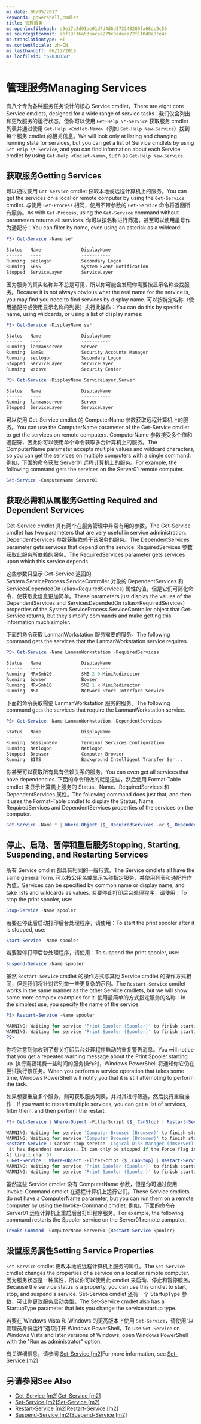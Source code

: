 ```yaml
---
ms.date: 06/05/2017
keywords: powershell,cmdlet
title: 管理服务
ms.openlocfilehash: d9e17b2d91ae01d7d4d6d573348289fa68dc9c56
ms.sourcegitcommit: a6f13c16a535acea279c0ddeca72f1f0d8a8ce4c
ms.translationtype: HT
ms.contentlocale: zh-CN
ms.lasthandoff: 06/12/2019
ms.locfileid: "67030158"
---
```

# <a name="managing-services"></a><span data-ttu-id="cd14d-103">管理服务</span><span class="sxs-lookup"><span data-stu-id="cd14d-103">Managing Services</span></span>

<span data-ttu-id="cd14d-104">有八个专为各种服务任务设计的核心 Service cmdlet。</span><span class="sxs-lookup"><span data-stu-id="cd14d-104">There are eight core Service cmdlets, designed for a wide range of service tasks .</span></span> <span data-ttu-id="cd14d-105">我们仅会列出和更改服务的运行状态，但你可以使用 `Get-Help \*-Service` 获取服务 cmdlet 列表并通过使用 `Get-Help <Cmdlet-Name>`（例如 `Get-Help New-Service`）找到每个服务 cmdlet 的相关信息。</span><span class="sxs-lookup"><span data-stu-id="cd14d-105">We will look only at listing and changing running state for services, but you can get a list of Service cmdlets by using `Get-Help \*-Service`, and you can find information about each Service cmdlet by using `Get-Help <Cmdlet-Name>`, such as `Get-Help New-Service`.</span></span>

## <a name="getting-services"></a><span data-ttu-id="cd14d-106">获取服务</span><span class="sxs-lookup"><span data-stu-id="cd14d-106">Getting Services</span></span>

<span data-ttu-id="cd14d-107">可以通过使用 `Get-Service` cmdlet 获取本地或远程计算机上的服务。</span><span class="sxs-lookup"><span data-stu-id="cd14d-107">You can get the services on a local or remote computer by using the `Get-Service` cmdlet.</span></span> <span data-ttu-id="cd14d-108">与使用 `Get-Process` 相同，使用不带参数的 `Get-Service` 命令将返回所有服务。</span><span class="sxs-lookup"><span data-stu-id="cd14d-108">As with `Get-Process`, using the `Get-Service` command without parameters returns all services.</span></span> <span data-ttu-id="cd14d-109">你可以按名称进行筛选，甚至可以使用星号作为通配符：</span><span class="sxs-lookup"><span data-stu-id="cd14d-109">You can filter by name, even using an asterisk as a wildcard:</span></span>

```powershell
PS> Get-Service -Name se*

Status   Name               DisplayName
------   ----               -----------
Running  seclogon           Secondary Logon
Running  SENS               System Event Notification
Stopped  ServiceLayer       ServiceLayer
```

<span data-ttu-id="cd14d-110">因为服务的真实名称并不总是可见，所以你可能会发现你需要按显示名称查找服务。</span><span class="sxs-lookup"><span data-stu-id="cd14d-110">Because it is not always obvious what the real name for the service is, you may find you need to find services by display name.</span></span> <span data-ttu-id="cd14d-111">可以按特定名称（使用通配符或使用显示名称的列表）执行此操作：</span><span class="sxs-lookup"><span data-stu-id="cd14d-111">You can do this by specific name, using wildcards, or using a list of display names:</span></span>

```powershell
PS> Get-Service -DisplayName se*

Status   Name               DisplayName
------   ----               -----------
Running  lanmanserver       Server
Running  SamSs              Security Accounts Manager
Running  seclogon           Secondary Logon
Stopped  ServiceLayer       ServiceLayer
Running  wscsvc             Security Center

PS> Get-Service -DisplayName ServiceLayer,Server

Status   Name               DisplayName
------   ----               -----------
Running  lanmanserver       Server
Stopped  ServiceLayer       ServiceLayer
```

<span data-ttu-id="cd14d-112">可以使用 Get-Service cmdlet 的 ComputerName 参数获取远程计算机上的服务。</span><span class="sxs-lookup"><span data-stu-id="cd14d-112">You can use the ComputerName parameter of the Get-Service cmdlet to get the services on remote computers.</span></span> <span data-ttu-id="cd14d-113">ComputerName 参数接受多个值和通配符，因此你可以使用单个命令获取多台计算机上的服务。</span><span class="sxs-lookup"><span data-stu-id="cd14d-113">The ComputerName parameter accepts multiple values and wildcard characters, so you can get the services on multiple computers with a single command.</span></span> <span data-ttu-id="cd14d-114">例如，下面的命令获取 Server01 远程计算机上的服务。</span><span class="sxs-lookup"><span data-stu-id="cd14d-114">For example, the following command gets the services on the Server01 remote computer.</span></span>

```powershell
Get-Service -ComputerName Server01
```

## <a name="getting-required-and-dependent-services"></a><span data-ttu-id="cd14d-115">获取必需和从属服务</span><span class="sxs-lookup"><span data-stu-id="cd14d-115">Getting Required and Dependent Services</span></span>

<span data-ttu-id="cd14d-116">Get-Service cmdlet 具有两个在服务管理中非常有用的参数。</span><span class="sxs-lookup"><span data-stu-id="cd14d-116">The Get-Service cmdlet has two parameters that are very useful in service administration.</span></span> <span data-ttu-id="cd14d-117">DependentServices 参数获取依赖于该服务的服务。</span><span class="sxs-lookup"><span data-stu-id="cd14d-117">The DependentServices parameter gets services that depend on the service.</span></span> <span data-ttu-id="cd14d-118">RequiredServices 参数获取此服务所依赖的服务。</span><span class="sxs-lookup"><span data-stu-id="cd14d-118">The RequiredServices parameter gets services upon which this service depends.</span></span>

<span data-ttu-id="cd14d-119">这些参数只显示 Get-Service 返回的 System.ServiceProcess.ServiceController 对象的 DependentServices 和 ServicesDependedOn (alias=RequiredServices) 属性的值，但是它们可简化命令，使获取此信息更加简单。</span><span class="sxs-lookup"><span data-stu-id="cd14d-119">These parameters just display the values of the DependentServices and ServicesDependedOn (alias=RequiredServices) properties of the System.ServiceProcess.ServiceController object that Get-Service returns, but they simplify commands and make getting this information much simpler.</span></span>

<span data-ttu-id="cd14d-120">下面的命令获取 LanmanWorkstation 服务需要的服务。</span><span class="sxs-lookup"><span data-stu-id="cd14d-120">The following command gets the services that the LanmanWorkstation service requires.</span></span>

```powershell
PS> Get-Service -Name LanmanWorkstation -RequiredServices

Status   Name               DisplayName
------   ----               -----------
Running  MRxSmb20           SMB 2.0 MiniRedirector
Running  bowser             Bowser
Running  MRxSmb10           SMB 1.x MiniRedirector
Running  NSI                Network Store Interface Service
```

<span data-ttu-id="cd14d-121">下面的命令获取需要 LanmanWorkstation 服务的服务。</span><span class="sxs-lookup"><span data-stu-id="cd14d-121">The following command gets the services that require the LanmanWorkstation service.</span></span>

```powershell
PS> Get-Service -Name LanmanWorkstation -DependentServices

Status   Name               DisplayName
------   ----               -----------
Running  SessionEnv         Terminal Services Configuration
Running  Netlogon           Netlogon
Stopped  Browser            Computer Browser
Running  BITS               Background Intelligent Transfer Ser...
```

<span data-ttu-id="cd14d-122">你甚至可以获取所有具有依赖关系的服务。</span><span class="sxs-lookup"><span data-stu-id="cd14d-122">You can even get all services that have dependencies.</span></span> <span data-ttu-id="cd14d-123">下面的命令所做的就是这些，然后使用 Format-Table cmdlet 来显示计算机上服务的 Status、Name、RequiredServices 和 DependentServices 属性。</span><span class="sxs-lookup"><span data-stu-id="cd14d-123">The following command does just that, and then it uses the Format-Table cmdlet to display the Status, Name, RequiredServices and DependentServices properties of the services on the computer.</span></span>

```powershell
Get-Service -Name * | Where-Object {$_.RequiredServices -or $_.DependentServices} | Format-Table -Property Status, Name, RequiredServices, DependentServices -auto
```

## <a name="stopping-starting-suspending-and-restarting-services"></a><span data-ttu-id="cd14d-124">停止、启动、暂停和重启服务</span><span class="sxs-lookup"><span data-stu-id="cd14d-124">Stopping, Starting, Suspending, and Restarting Services</span></span>

<span data-ttu-id="cd14d-125">所有 Service cmdlet 都具有相同的一般形式。</span><span class="sxs-lookup"><span data-stu-id="cd14d-125">The Service cmdlets all have the same general form.</span></span> <span data-ttu-id="cd14d-126">可以按公用名或显示名称指定服务，并使用列表和通配符作为值。</span><span class="sxs-lookup"><span data-stu-id="cd14d-126">Services can be specified by common name or display name, and take lists and wildcards as values.</span></span> <span data-ttu-id="cd14d-127">若要停止打印后台处理程序，请使用：</span><span class="sxs-lookup"><span data-stu-id="cd14d-127">To stop the print spooler, use:</span></span>

```powershell
Stop-Service -Name spooler
```

<span data-ttu-id="cd14d-128">若要在停止后启动打印后台处理程序，请使用：</span><span class="sxs-lookup"><span data-stu-id="cd14d-128">To start the print spooler after it is stopped, use:</span></span>

```powershell
Start-Service -Name spooler
```

<span data-ttu-id="cd14d-129">若要暂停打印后台处理程序，请使用：</span><span class="sxs-lookup"><span data-stu-id="cd14d-129">To suspend the print spooler, use:</span></span>

```powershell
Suspend-Service -Name spooler
```

<span data-ttu-id="cd14d-130">虽然 `Restart-Service` cmdlet 的操作方式与其他 Service cmdlet 的操作方式相同，但是我们将针对它列举一些更复杂的示例。</span><span class="sxs-lookup"><span data-stu-id="cd14d-130">The `Restart-Service` cmdlet works in the same manner as the other Service cmdlets, but we will show some more complex examples for it.</span></span> <span data-ttu-id="cd14d-131">使用最简单的方式指定服务的名称：</span><span class="sxs-lookup"><span data-stu-id="cd14d-131">In the simplest use, you specify the name of the service:</span></span>

```powershell
PS> Restart-Service -Name spooler

WARNING: Waiting for service 'Print Spooler (Spooler)' to finish starting...
WARNING: Waiting for service 'Print Spooler (Spooler)' to finish starting...
PS>
```

<span data-ttu-id="cd14d-132">你将注意到你收到了有关打印后台处理程序启动的重复警告消息。</span><span class="sxs-lookup"><span data-stu-id="cd14d-132">You will notice that you get a repeated warning message about the Print Spooler starting up.</span></span> <span data-ttu-id="cd14d-133">执行需要耗费一些时间的服务操作时，Windows PowerShell 将通知你它仍在尝试执行该任务。</span><span class="sxs-lookup"><span data-stu-id="cd14d-133">When you perform a service operation that takes some time, Windows PowerShell will notify you that it is still attempting to perform the task.</span></span>

<span data-ttu-id="cd14d-134">如果想要重启多个服务，则可获取服务列表，并对其进行筛选，然后执行重启操作：</span><span class="sxs-lookup"><span data-stu-id="cd14d-134">If you want to restart multiple services, you can get a list of services, filter them, and then perform the restart:</span></span>

```powershell
PS> Get-Service | Where-Object -FilterScript {$_.CanStop} | Restart-Service

WARNING: Waiting for service 'Computer Browser (Browser)' to finish stopping...
WARNING: Waiting for service 'Computer Browser (Browser)' to finish stopping...
Restart-Service : Cannot stop service 'Logical Disk Manager (dmserver)' because
 it has dependent services. It can only be stopped if the Force flag is set.
At line:1 char:57
+ Get-Service | Where-Object -FilterScript {$_.CanStop} | Restart-Service <<<<
WARNING: Waiting for service 'Print Spooler (Spooler)' to finish starting...
WARNING: Waiting for service 'Print Spooler (Spooler)' to finish starting...
```

<span data-ttu-id="cd14d-135">虽然这些 Service cmdlet 没有 ComputerName 参数，但是你可通过使用 Invoke-Command cmdlet 在远程计算机上运行它们。</span><span class="sxs-lookup"><span data-stu-id="cd14d-135">These Service cmdlets do not have a ComputerName parameter, but you can run them on a remote computer by using the Invoke-Command cmdlet.</span></span> <span data-ttu-id="cd14d-136">例如，下面的命令在 Server01 远程计算机上重启后台打印程序服务。</span><span class="sxs-lookup"><span data-stu-id="cd14d-136">For example, the following command restarts the Spooler service on the Server01 remote computer.</span></span>

```powershell
Invoke-Command -ComputerName Server01 {Restart-Service Spooler}
```

## <a name="setting-service-properties"></a><span data-ttu-id="cd14d-137">设置服务属性</span><span class="sxs-lookup"><span data-stu-id="cd14d-137">Setting Service Properties</span></span>

<span data-ttu-id="cd14d-138">`Set-Service` cmdlet 更改本地或远程计算机上服务的属性。</span><span class="sxs-lookup"><span data-stu-id="cd14d-138">The `Set-Service` cmdlet changes the properties of a service on a local or remote computer.</span></span> <span data-ttu-id="cd14d-139">因为服务状态是一种属性，所以你可以使用此 cmdlet 来启动、停止和暂停服务。</span><span class="sxs-lookup"><span data-stu-id="cd14d-139">Because the service status is a property, you can use this cmdlet to start, stop, and suspend a service.</span></span>
<span data-ttu-id="cd14d-140">Set-Service cmdlet 还有一个 StartupType 参数，可让你更改服务启动类型。</span><span class="sxs-lookup"><span data-stu-id="cd14d-140">The Set-Service cmdlet also has a StartupType parameter that lets you change the service startup type.</span></span>

<span data-ttu-id="cd14d-141">若要在 Windows Vista 和 Windows 的更高版本上使用 `Set-Service`，请使用“以管理员身份运行”选项打开 Windows PowerShell。</span><span class="sxs-lookup"><span data-stu-id="cd14d-141">To use `Set-Service` on Windows Vista and later versions of Windows, open Windows PowerShell with the "Run as administrator" option.</span></span>

<span data-ttu-id="cd14d-142">有关详细信息，请参阅 [Set-Service [m2]](https://technet.microsoft.com/library/b71e29ed-372b-4e32-a4b7-5eb6216e56c3)</span><span class="sxs-lookup"><span data-stu-id="cd14d-142">For more information, see [Set-Service [m2]](https://technet.microsoft.com/library/b71e29ed-372b-4e32-a4b7-5eb6216e56c3)</span></span>

## <a name="see-also"></a><span data-ttu-id="cd14d-143">另请参阅</span><span class="sxs-lookup"><span data-stu-id="cd14d-143">See Also</span></span>

- <span data-ttu-id="cd14d-144">[Get-Service [m2]](https://technet.microsoft.com/en-us/library/0a09cb22-0a1c-4a79-9851-4e53075f9cf6)</span><span class="sxs-lookup"><span data-stu-id="cd14d-144">[Get-Service [m2]](https://technet.microsoft.com/en-us/library/0a09cb22-0a1c-4a79-9851-4e53075f9cf6)</span></span>
- <span data-ttu-id="cd14d-145">[Set-Service [m2]](https://technet.microsoft.com/library/b71e29ed-372b-4e32-a4b7-5eb6216e56c3)</span><span class="sxs-lookup"><span data-stu-id="cd14d-145">[Set-Service [m2]](https://technet.microsoft.com/library/b71e29ed-372b-4e32-a4b7-5eb6216e56c3)</span></span>
- <span data-ttu-id="cd14d-146">[Restart-Service [m2]](https://technet.microsoft.com/en-us/library/45acf50d-2277-4523-baf7-ce7ced977d0f)</span><span class="sxs-lookup"><span data-stu-id="cd14d-146">[Restart-Service [m2]](https://technet.microsoft.com/en-us/library/45acf50d-2277-4523-baf7-ce7ced977d0f)</span></span>
- <span data-ttu-id="cd14d-147">[Suspend-Service [m2]](https://technet.microsoft.com/en-us/library/c8492b87-0e21-4faf-8054-3c83c2ec2826)</span><span class="sxs-lookup"><span data-stu-id="cd14d-147">[Suspend-Service [m2]](https://technet.microsoft.com/en-us/library/c8492b87-0e21-4faf-8054-3c83c2ec2826)</span></span>
